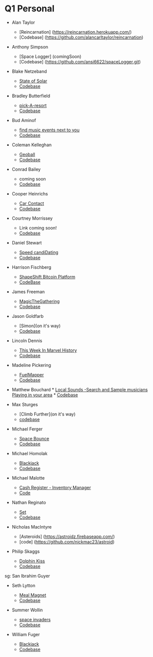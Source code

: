 # Q1 Personal

  * Alan Taylor
    * [Reincarnation] (https://reincarnation.herokuapp.com/)
    * [Codebase] (https://github.com/alancarltaylor/reincarnation)

  * Anthony Simpson
    * [Space Logger] (comingSoon)
    * [Codebase] (https://github.com/ansi6622/spaceLogger.git)

  * Blake Netzeband
    * [State of Solar](http://blakeface.github.io/state-of-solar.github.io/)
    * [Codebase](https://github.com/blakeface/state-of-solar.github.io)

  * Bradley Butterfield
    * [pick-A-resort](http://pick-a-resort.herokuapp.com/)
    * [Codebase](https://github.com/butters5789/pickaresort)

  * Bud Aminof
    * [find music events next to you](https://evenysandmaps.firebaseapp.com/)
    * [Codebase](https://github.com/budaminof/personal-project)

  * Coleman Kelleghan
    * [Geoball](http://kelleghan1.github.io/mySite.github.io/)
    * [Codebase](https://github.com/kelleghan1/g20-projects)

  * Conrad Bailey
      * coming soon
      * [Codebase](https://github.com/CGBailey/realSheet.git)

  * Cooper Heinrichs
    * [Car Contact](https://carcontact.herokuapp.com/)
    * [Codebase](https://github.com/cheinrichs/carContact)

  * Courtney Morrissey
    * Link coming soon!
    * [Codebase](https://github.com/courtm187/q1project_hikeGenerator)

  * Daniel Stewart
    * [Speed candiDating](http://d-stew.github.io/personal-project-q1/)
    * [Codebase](https://github.com/d-stew/personal-project-q1)

  * Harrison Fischberg
    * [ShapeShift Bitcoin Platform](https://shape.firebaseapp.com/)
    * [CodeBase](https://github.com/hrfischberg/ShapeShifts)

  * James Freeman
    * [MagicTheGathering](https://jhf13pp.firebaseapp.com/)
    * [Codebase](https://github.com/FreemanJamesH/personalProject)

  * Jason Goldfarb
    * [Simon](on it's way)
    * [Codebase](https://github.com/jkgold/personal-project.github.io/tree/gh-pages)

  * Lincoln Dennis
    * [This Week In Marvel History](http://jlincolndennis.github.io/marvel-history.github.io/)
    * [Codebase](https://github.com/jlincolndennis/marvel-history)

  * Madeline Pickering
    * [FuelMapper](http://madelinepick.github.io/fuelmapper.github.io/)
    * [Codebase](https://github.com/madelinepick/fuelmapper.github.io)

  *  Matthew Bouchard
    * [Local Sounds -Search and Sample musicians Playing in your area](https://sound-project.firebaseapp.com/)
    * [Codebase](https://github.com/MatieuB/sound-project)

  * Max Sturges
    * [Climb Further](on it's way)
    * [codebase](https://github.com/MSturges/climbFurther)

  * Michael Ferger
    * [Space Bounce](http://mferger.github.io/MichaelFerger.github.io/)
    * [Codebase](https://github.com/MFerger/MichaelFerger.github.io)

  * Michael Homolak
    * [Blackjack](http://mhomolak.github.io/BJ/)
    * [Codebase](https://github.com/mhomolak/BJ)

  * Michael Malotte
    * [ Cash Register - Inventory Manager ]( https://project-test.herokuapp.com )
    * [ Code ]( https://github.com/MickeyJ/personal-frontend-project/tree/refactor1 )

  * Nathan Reginato
    * [Set](http://myappsetgame.s3-website-us-west-2.amazonaws.com/)
    * [Codebase](https://github.com/NathanReginato/Set)

  * Nicholas MacIntyre
    * [Asteroids] (https://astroidz.firebaseapp.com/)
    * [code] (https://github.com/nickmac23/astroid)

  * Philip Skaggs
    * [Dolphin Kiss](http://artnoisenik.github.io/dolphin-kiss.github.io/)
    * [Codebase](https://github.com/artnoisenik/dolphin-kiss.github.io)

  sg: San Ibrahim Guyer

  * Seth Lytton
    * [Meal Magnet](https://meal-magnet.firebaseapp.com/)
    * [Codebase](https://github.com/slytton/meal-planner)

  * Summer Wollin
    * [space invaders](https://spaceinvadersjs.firebaseapp.com/)
    * [Codebase](https://github.com/summerwollin/spaceInvadersProject)

  * William Fuger
    * [Blackjack](https://wfuger.github.io/blackjack.github.io/)
    * [Codebase](https://github.com/Wfuger/blackjack.github.io)

